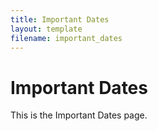 ```yaml
---
title: Important Dates
layout: template
filename: important_dates
---
```


# Important Dates

This is the Important Dates page.